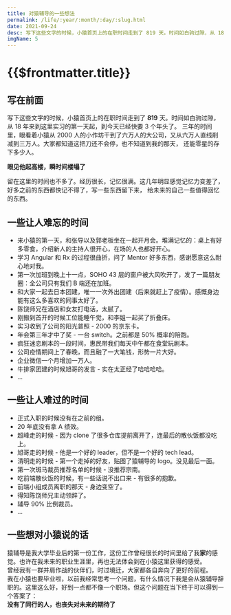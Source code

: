 ```yaml
---
title: 对猿辅导的一些想法
permalink: /life/:year/:month/:day/:slug.html
date: 2021-09-24
desc: 写下这些文字的时候，小猿首页上的在职时间走到了 819 天。时间如白驹过隙，从 18 年来到这里实习的第一天起，到今天已经快要 3 个年头了。三年的时间里，眼看着小猿从 2000 人的小作坊干到了六万人的大公司，又从六万人直线削减到三万人。
imgName: 5
---
```


# {{$frontmatter.title}}

## 写在前面

写下这些文字的时候，小猿首页上的在职时间走到了 **819** 天。时间如白驹过隙，从 18 年来到这里实习的第一天起，到今天已经快要 3 个年头了。
三年的时间里，眼看着小猿从 2000 人的小作坊干到了六万人的大公司，又从六万人直线削减到三万人。大家都知道这把刀还不会停，也不知道到我的那天，
还能零星的存下多少人。  

**眼见他起高楼，瞬时间楼塌了**  

留在这里的时间也不多了。经历很长，记忆很满。这几年明显感觉记忆力变差了，好多之前的东西都快记不得了，写一些东西留下来，
给未来的自己一些值得回忆的东西。

## 一些让人难忘的时间
* 来小猿的第一天，和张导以及郭老板坐在一起开月会。堆满记忆的：桌上有好多零食，介绍新人的主持人很开心，在场的人也都好开心。
* 学习 Angular 和 Rx 的过程很曲折，问了 Mentor 好多东西，感谢愿意这么耐心地对我。
* 第一次加班到晚上十一点，SOHO 43 层的窗户被大风吹开了，发了一篇朋友圈：全公司只有我们 B 端还在加班。
* 和大家一起去日本团建，唯一一次外出团建（后来就赶上了疫情）。感慨身边能有这么多喜欢的同事太好了。
* 陈饶师兄在酒店和女友打电话，太腻了。
* 刚搬到首开的时候工位能睡午觉，和李姐一起买了折叠床。
* 实习收到了公司的阳光普照 - 2000 的京东卡。
* 年会第三年才中了奖 - 一台 switch。之前都是 50% 概率的陪跑。
* 疯狂迷恋剧本的一段时间，惠民带我们每天中午都在食堂玩剧本。
* 公司疫情期间上了春晚，而且融了一大笔钱，形势一片大好。
* 企业微信一个月增加一万人。
* 牛排家团建的时候旭哥的发言 - 实在太正经了哈哈哈哈。
* ...

## 一些让人难过的时间
* 正式入职的时候没有在之前的组。
* 20 年底没有拿 A 绩效。
* 超峰走的时候 - 因为 clone 了很多仓库提前离开了，连最后的散伙饭都没吃上。
* 旭哥走的时候 - 他是一个好的 leader，但不是一个好的 tech lead。
* 清明走的时候 - 第一个走掉的好友，贴图了猿辅导的 logo。没见最后一面。
* 第一次斑马裁员推荐名单的时候 - 没推荐宗南。
* 吃前端散伙饭的时候，有一些话说不出口来 - 有很多的抱歉。
* 前端小组成员离职的那天 - 身边变空了。
* 得知陈饶师兄主动领辞了。
* 辅导 90% 比例裁员。
* ...

## 一些想对小猿说的话
猿辅导是我大学毕业后的第一份工作，这份工作曾经很长的时间里给了我**家**的感觉。也许在我未来的职业生涯里，再也无法体会到在小猿这里获得的感受。  
曾经我有一群并肩作战的伙伴们，时过境迁，大家都各自奔向了更好的前程。  
我在小猿也要毕业啦，以前我经常思考一个问题，有什么情况下我是会从猿辅导辞职的。这里这么好，好到一点都不像一个职场。但这个问题在当下终于可以得到一个答案了：  
**没有了同行的人，也丧失对未来的期待了**



